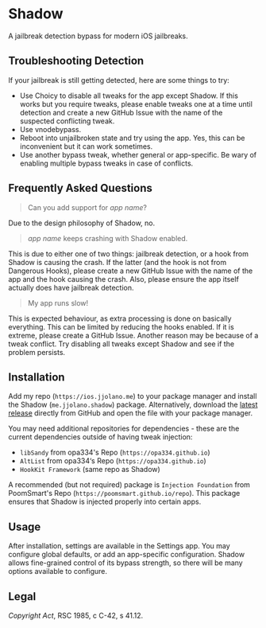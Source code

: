 # Shadow
A jailbreak detection bypass for modern iOS jailbreaks.

## Troubleshooting Detection
If your jailbreak is still getting detected, here are some things to try:
* Use Choicy to disable all tweaks for the app except Shadow. If this works but you require tweaks, please enable tweaks one at a time until detection and create a new GitHub Issue with the name of the suspected conflicting tweak.
* Use vnodebypass.
* Reboot into unjailbroken state and try using the app. Yes, this can be inconvenient but it can work sometimes.
* Use another bypass tweak, whether general or app-specific. Be wary of enabling multiple bypass tweaks in case of conflicts.

## Frequently Asked Questions
> Can you add support for *app name*?

Due to the design philosophy of Shadow, no.

> *app name* keeps crashing with Shadow enabled.

This is due to either one of two things: jailbreak detection, or a hook from Shadow is causing the crash. If the latter (and the hook is not from Dangerous Hooks), please create a new GitHub Issue with the name of the app and the hook causing the crash. Also, please ensure the app itself actually does have jailbreak detection.

> My app runs slow!

This is expected behaviour, as extra processing is done on basically everything. This can be limited by reducing the hooks enabled. If it is extreme, please create a GitHub Issue. Another reason may be because of a tweak conflict. Try disabling all tweaks except Shadow and see if the problem persists.

## Installation
Add my repo (`https://ios.jjolano.me`) to your package manager and install the Shadow (`me.jjolano.shadow`) package. Alternatively, download the [latest release](https://github.com/jjolano/shadow/releases) directly from GitHub and open the file with your package manager.

You may need additional repositories for dependencies - these are the current dependencies outside of having tweak injection:
* `libSandy` from opa334's Repo (`https://opa334.github.io`)
* `AltList` from opa334‘s Repo (`https://opa334.github.io`)
* `HookKit Framework` (same repo as Shadow)

A recommended (but not required) package is `Injection Foundation` from PoomSmart's Repo (`https://poomsmart.github.io/repo`). This package ensures that Shadow is injected properly into certain apps.

## Usage
After installation, settings are available in the Settings app. You may configure global defaults, or add an app-specific configuration. Shadow allows fine-grained control of its bypass strength, so there will be many options available to configure.

## Legal
*Copyright Act*, RSC 1985, c C-42, s 41.12.
